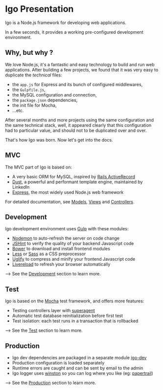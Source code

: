 
# Igo Presentation

Igo is a Node.js framework for developing web applications.

In a few seconds, it provides a working pre-configured development environment.

## Why, but why ?

We love Node.js, it's a fantastic and easy technology to build and run web applications.
After building a few projects, we found that it was very easy to duplicate the *technical* files:
- the `app.js` for Express and its bunch of configured middlewares,
- the `Gulpfile.js`,
- the MySQL configuration and connection,
- the `package.json` dependencies,
- the init file for Mocha,
- ...etc.

After several months and more projects using the same configuration and the same technical stack, well, it appeared clearly that this configuration had to particular value, and should not to be duplicated over and over.

That's how Igo was born. Now let's get into the docs.

## MVC
The MVC part of Igo is based on:
- A very basic ORM for MySQL, inspired by [Rails ActiveRecord](http://guides.rubyonrails.org/active_record_basics.html)
- [Dust](http://www.dustjs.com/), a powerful and performant template engine, maintained by LinkedIn
- [Express](http://expressjs.com/), the most widely used Node.js web framework

For detailed documentation, see [Models](/docs/models.md), [Views](/docs/views.md) and [Controllers](/docs/controllers.md).


## Development
Igo development environment uses [Gulp](http://gulpjs.com/) with these modules:
- [Nodemon](https://nodemon.io/) to auto-refresh the server on code change
- [JSHint](http://jshint.com/) to verify the quality of your backend Javascript code
- [Bower](https://bower.io) to download and install frontend modules
- [Less](http://lesscss.org/) or [Sass](http://sass-lang.com/) as a CSS preprocessor
- [Uglify](http://lisperator.net/uglifyjs/) to compress and minify your frontend Javascript code
- [Livereload](https://github.com/vohof/gulp-livereload) to refresh your browser automatically

--> See the [Development](/docs/development.md) section to learn more.


## Test
Igo is based on the [Mocha](https://mochajs.org/) test framework, and offers more features:
- Testing controllers layer with [superagent](https://github.com/visionmedia/superagent)
- Automatic test database reinitialization before first test
- Test isolation: each test runs in a transaction that is rollbacked

--> See the [Test](/docs/test.md) section to learn more.


## Production
- Igo dev dependencies are packaged in a separate module [igo-dev](https://github.com/arnaudm/igo-dev)
- Production configuration is loaded separately
- Runtime errors are caught and can be sent by email to the admin
- Igo logger uses [winston](https://github.com/winstonjs/winston) so you can log where you like (eg: [papertrail](https://github.com/kenperkins/winston-papertrail))

--> See the [Production](/docs/production.md) section to learn more.
